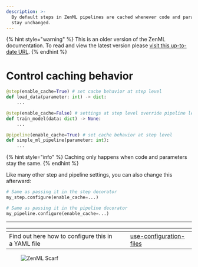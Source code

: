 ```yaml
---
description: >-
  By default steps in ZenML pipelines are cached whenever code and parameters
  stay unchanged.
---
```


{% hint style="warning" %}
This is an older version of the ZenML documentation. To read and view the latest version please [visit this up-to-date URL](https://docs.zenml.io).
{% endhint %}


# Control caching behavior

```python
@step(enable_cache=True) # set cache behavior at step level
def load_data(parameter: int) -> dict:
    ...

@step(enable_cache=False) # settings at step level override pipeline level
def train_model(data: dict) -> None:
    ...

@pipeline(enable_cache=True) # set cache behavior at step level
def simple_ml_pipeline(parameter: int):
    ...
```

{% hint style="info" %}
Caching only happens when code and parameters stay the same.
{% endhint %}

Like many other step and pipeline settings, you can also change this afterward:

```python
# Same as passing it in the step decorator
my_step.configure(enable_cache=...)

# Same as passing it in the pipeline decorator
my_pipeline.configure(enable_cache=...)
```

***

<table data-view="cards"><thead><tr><th></th><th></th><th></th><th data-hidden data-card-target data-type="content-ref"></th></tr></thead><tbody><tr><td>Find out here how to configure this in a YAML file</td><td></td><td></td><td><a href="https://docs.zenml.io/how-to/pipeline-development/use-configuration-files/">use-configuration-files</a></td></tr></tbody></table>
<!-- For scarf -->
<figure><img alt="ZenML Scarf" referrerpolicy="no-referrer-when-downgrade" src="https://static.scarf.sh/a.png?x-pxid=f0b4f458-0a54-4fcd-aa95-d5ee424815bc" /></figure>


